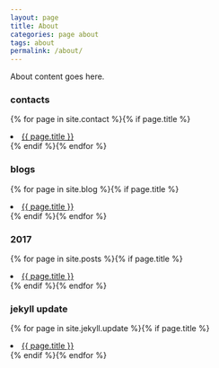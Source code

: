 ```yaml
---
layout: page
title: About
categories: page about
tags: about
permalink: /about/
---
```


About content goes here.


### contacts
{% for page in site.contact %}{% if page.title %}
<li><a href="{{ page.url | prepend: site.baseurl }}">{{ page.title }}</a></li>
{% endif %}{% endfor %}

### blogs
{% for page in site.blog %}{% if page.title %}
<li><a href="{{ page.url | prepend: site.baseurl }}">{{ page.title }}</a></li>
{% endif %}{% endfor %}

### 2017
{% for page in site.posts %}{% if page.title %}
<li><a href="{{ page.url | prepend: site.baseurl }}">{{ page.title }}</a></li>
{% endif %}{% endfor %}

### jekyll update
{% for page in site.jekyll.update %}{% if page.title %}
<li><a href="{{ page.url | prepend: site.baseurl }}">{{ page.title }}</a></li>
{% endif %}{% endfor %}
